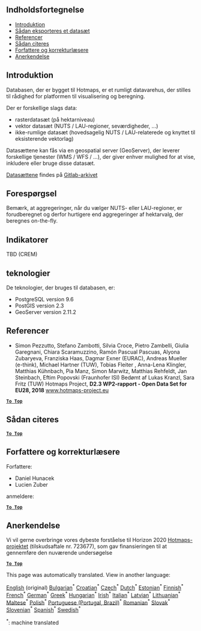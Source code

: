 <h2> Indholdsfortegnelse </h2><ul><li> <a href="#Introduction">Introduktion</a> </li><li> <a href="#How-to-export-a-dataset">Sådan eksporteres et datasæt</a> </li><li> <a href="#References">Referencer</a> </li><li> <a href="#How-to-cite">Sådan citeres</a> </li><li> <a href="#Authors-and-reviewers">Forfattere og korrekturlæsere</a> </li><li> <a href="#acknowledgement">Anerkendelse</a> </li></ul><h2> Introduktion </h2><p> Databasen, der er bygget til Hotmaps, er et rumligt datavarehus, der stilles til rådighed for platformen til visualisering og beregning. </p><p> Der er forskellige slags data: </p><ul><li> rasterdatasæt (på hektarniveau) </li><li> vektor datasæt (NUTS / LAU-regioner, seværdigheder, ...) </li><li> ikke-rumlige datasæt (hovedsagelig NUTS / LAU-relaterede og knyttet til eksisterende vektorlag) </li></ul><p> Datasættene kan fås via en geospatial server (GeoServer), der leverer forskellige tjenester (WMS / WFS / ...), der giver enhver mulighed for at vise, inkludere eller bruge disse datasæt. </p><p> <a href="https://gitlab.com/hotmaps">Datasættene</a> findes på <a href="https://gitlab.com/hotmaps">Gitlab-arkivet</a> </p><h2> Forespørgsel </h2><p> Bemærk, at aggregeringer, når du vælger NUTS- eller LAU-regioner, er forudberegnet og derfor hurtigere end aggregeringer af hektarvalg, der beregnes on-the-fly. </p><h2> Indikatorer </h2><p> TBD (CREM) </p><h2> teknologier </h2><p> De teknologier, der bruges til databasen, er: </p><ul><li> PostgreSQL version 9.6 </li><li> PostGIS version 2.3 </li><li> GeoServer version 2.11.2 </li></ul><h2> Referencer </h2><ul><li> Simon Pezzutto, Stefano Zambotti, Silvia Croce, Pietro Zambelli, Giulia Garegnani, Chiara Scaramuzzino, Ramón Pascual Pascuas, Alyona Zubaryeva, Franziska Haas, Dagmar Exner (EURAC), Andreas Mueller (e-think), Michael Hartner (TUW), Tobias Fleiter , Anna-Lena Klingler, Matthias Kühnbach, Pia Manz, Simon Marwitz, Matthias Rehfeldt, Jan Steinbach, Eftim Popovski (Fraunhofer ISI) Bedømt af Lukas Kranzl, Sara Fritz (TUW) Hotmaps Project, <strong>D2.3 WP2-rapport - Open Data Set for EU28, 2018</strong> <a href="http://www.hotmaps-project.eu/wp-content/uploads/2018/05/D2.3-Hotmaps_FINAL-VERSION_for-upload.pdf">www.hotmaps-project.eu</a> </li></ul><p><ins> <code><strong><a href="#table-of-contents">To Top</a></strong></code> </ins> </p><h2> Sådan citeres </h2><p><ins> <code><strong><a href="#table-of-contents">To Top</a></strong></code> </ins> </p><h2> Forfattere og korrekturlæsere </h2><p> Forfattere: </p><ul><li> Daniel Hunacek </li><li> Lucien Zuber </li></ul><p> anmeldere: </p><p><ins> <code><strong><a href="#table-of-contents">To Top</a></strong></code> </ins> </p><h2> Anerkendelse </h2><p> Vi vil gerne overbringe vores dybeste forståelse til Horizon 2020 <a href="https://www.hotmaps-project.eu">Hotmaps-projektet</a> (tilskudsaftale nr. 723677), som gav finansieringen til at gennemføre den nuværende undersøgelse </p><p><ins> <code><strong><a href="#table-of-contents">To Top</a></strong></code> </ins> </p>

This page was automatically translated. View in another language:

[English](../en/Database-behind-the-Hotmaps-toolbox.md) (original) [Bulgarian](../bg/Database-behind-the-Hotmaps-toolbox.md)<sup>\*</sup> [Croatian](../hr/Database-behind-the-Hotmaps-toolbox.md)<sup>\*</sup> [Czech](../cs/Database-behind-the-Hotmaps-toolbox.md)<sup>\*</sup>  [Dutch](../nl/Database-behind-the-Hotmaps-toolbox.md)<sup>\*</sup> [Estonian](../et/Database-behind-the-Hotmaps-toolbox.md)<sup>\*</sup> [Finnish](../fi/Database-behind-the-Hotmaps-toolbox.md)<sup>\*</sup> [French](../fr/Database-behind-the-Hotmaps-toolbox.md)<sup>\*</sup> [German](../de/Database-behind-the-Hotmaps-toolbox.md)<sup>\*</sup> [Greek](../el/Database-behind-the-Hotmaps-toolbox.md)<sup>\*</sup> [Hungarian](../hu/Database-behind-the-Hotmaps-toolbox.md)<sup>\*</sup> [Irish](../ga/Database-behind-the-Hotmaps-toolbox.md)<sup>\*</sup> [Italian](../it/Database-behind-the-Hotmaps-toolbox.md)<sup>\*</sup> [Latvian](../lv/Database-behind-the-Hotmaps-toolbox.md)<sup>\*</sup> [Lithuanian](../lt/Database-behind-the-Hotmaps-toolbox.md)<sup>\*</sup> [Maltese](../mt/Database-behind-the-Hotmaps-toolbox.md)<sup>\*</sup> [Polish](../pl/Database-behind-the-Hotmaps-toolbox.md)<sup>\*</sup> [Portuguese (Portugal, Brazil)](../pt/Database-behind-the-Hotmaps-toolbox.md)<sup>\*</sup> [Romanian](../ro/Database-behind-the-Hotmaps-toolbox.md)<sup>\*</sup> [Slovak](../sk/Database-behind-the-Hotmaps-toolbox.md)<sup>\*</sup> [Slovenian](../sl/Database-behind-the-Hotmaps-toolbox.md)<sup>\*</sup> [Spanish](../es/Database-behind-the-Hotmaps-toolbox.md)<sup>\*</sup> [Swedish](../sv/Database-behind-the-Hotmaps-toolbox.md)<sup>\*</sup> 

<sup>\*</sup>: machine translated
